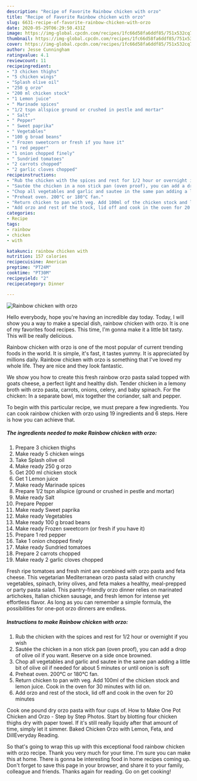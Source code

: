 ```yaml
---
description: "Recipe of Favorite Rainbow chicken with orzo"
title: "Recipe of Favorite Rainbow chicken with orzo"
slug: 6631-recipe-of-favorite-rainbow-chicken-with-orzo
date: 2020-05-29T06:29:50.431Z
image: https://img-global.cpcdn.com/recipes/1fc66d58fa6ddf85/751x532cq70/rainbow-chicken-with-orzo-recipe-main-photo.jpg
thumbnail: https://img-global.cpcdn.com/recipes/1fc66d58fa6ddf85/751x532cq70/rainbow-chicken-with-orzo-recipe-main-photo.jpg
cover: https://img-global.cpcdn.com/recipes/1fc66d58fa6ddf85/751x532cq70/rainbow-chicken-with-orzo-recipe-main-photo.jpg
author: Jesse Cunningham
ratingvalue: 4.1
reviewcount: 11
recipeingredient:
- "3 chicken thighs"
- "5 chicken wings"
- "Splash olive oil"
- "250 g orzo"
- "200 ml chicken stock"
- "1 Lemon juice"
- " Marinade spices"
- "1/2 tspn allspice ground or crushed in pestle and mortar"
- " Salt"
- " Pepper"
- " Sweet paprika"
- " Vegetables"
- "100 g broad beans"
- " Frozen sweetcorn or fresh if you have it"
- "1 red pepper"
- "1 onion chopped finely"
- " Sundried tomatoes"
- "2 carrots chopped"
- "2 garlic cloves chopped"
recipeinstructions:
- "Rub the chicken with the spices and rest for 1/2 hour or overnight if you wish"
- "Sautée the chicken in a non stick pan (oven proof), you can add a drop of olive oil if you want. Reserve on a side once browned."
- "Chop all vegetables and garlic and sautee in the same pan adding a little bit of olive oil if needed for about 5 minutes or until onion is soft"
- "Preheat oven. 200°C or 180°C fan."
- "Return chicken to pan with veg. Add 100ml of the chicken stock and lemon juice. Cook in the oven for 30 minutes with lid on."
- "Add orzo and rest of the stock, lid off and cook in the oven for 20 minutes"
categories:
- Recipe
tags:
- rainbow
- chicken
- with

katakunci: rainbow chicken with 
nutrition: 157 calories
recipecuisine: American
preptime: "PT24M"
cooktime: "PT30M"
recipeyield: "2"
recipecategory: Dinner

---
```



![Rainbow chicken with orzo](https://img-global.cpcdn.com/recipes/1fc66d58fa6ddf85/751x532cq70/rainbow-chicken-with-orzo-recipe-main-photo.jpg)

Hello everybody, hope you're having an incredible day today. Today, I will show you a way to make a special dish, rainbow chicken with orzo. It is one of my favorites food recipes. This time, I'm gonna make it a little bit tasty. This will be really delicious.

Rainbow chicken with orzo is one of the most popular of current trending foods in the world. It is simple, it's fast, it tastes yummy. It is appreciated by millions daily. Rainbow chicken with orzo is something that I've loved my whole life. They are nice and they look fantastic.

We show you how to create this fresh rainbow orzo pasta salad topped with goats cheese, a perfect light and healthy dish. Tender chicken in a lemony broth with orzo pasta, carrots, onions, celery, and baby spinach. For the chicken: In a separate bowl, mix together the coriander, salt and pepper.


To begin with this particular recipe, we must prepare a few ingredients. You can cook rainbow chicken with orzo using 19 ingredients and 6 steps. Here is how you can achieve that.

<!--inarticleads1-->

##### The ingredients needed to make Rainbow chicken with orzo:

1. Prepare 3 chicken thighs
1. Make ready 5 chicken wings
1. Take Splash olive oil
1. Make ready 250 g orzo
1. Get 200 ml chicken stock
1. Get 1 Lemon juice
1. Make ready  Marinade spices
1. Prepare 1/2 tspn allspice (ground or crushed in pestle and mortar)
1. Make ready  Salt
1. Prepare  Pepper
1. Make ready  Sweet paprika
1. Make ready  Vegetables
1. Make ready 100 g broad beans
1. Make ready  Frozen sweetcorn (or fresh if you have it)
1. Prepare 1 red pepper
1. Take 1 onion chopped finely
1. Make ready  Sundried tomatoes
1. Prepare 2 carrots chopped
1. Make ready 2 garlic cloves chopped


Fresh ripe tomatoes and fresh mint are combined with orzo pasta and feta cheese. This vegetarian Mediterranean orzo pasta salad with crunchy vegetables, spinach, briny olives, and feta makes a healthy, meal-prepped or party pasta salad. This pantry-friendly orzo dinner relies on marinated artichokes, Italian chicken sausage, and fresh lemon for intense yet effortless flavor. As long as you can remember a simple formula, the possibilities for one-pot orzo dinners are endless. 

<!--inarticleads2-->

##### Instructions to make Rainbow chicken with orzo:

1. Rub the chicken with the spices and rest for 1/2 hour or overnight if you wish
1. Sautée the chicken in a non stick pan (oven proof), you can add a drop of olive oil if you want. Reserve on a side once browned.
1. Chop all vegetables and garlic and sautee in the same pan adding a little bit of olive oil if needed for about 5 minutes or until onion is soft
1. Preheat oven. 200°C or 180°C fan.
1. Return chicken to pan with veg. Add 100ml of the chicken stock and lemon juice. Cook in the oven for 30 minutes with lid on.
1. Add orzo and rest of the stock, lid off and cook in the oven for 20 minutes


Cook one pound dry orzo pasta with four cups of. How to Make One Pot Chicken and Orzo - Step by Step Photos. Start by blotting four chicken thighs dry with paper towel. If it&#39;s still really liquidy after that amount of time, simply let it simmer. Baked Chicken Orzo with Lemon, Feta, and DillEveryday Reading. 

So that's going to wrap this up with this exceptional food rainbow chicken with orzo recipe. Thank you very much for your time. I'm sure you can make this at home. There is gonna be interesting food in home recipes coming up. Don't forget to save this page in your browser, and share it to your family, colleague and friends. Thanks again for reading. Go on get cooking!
